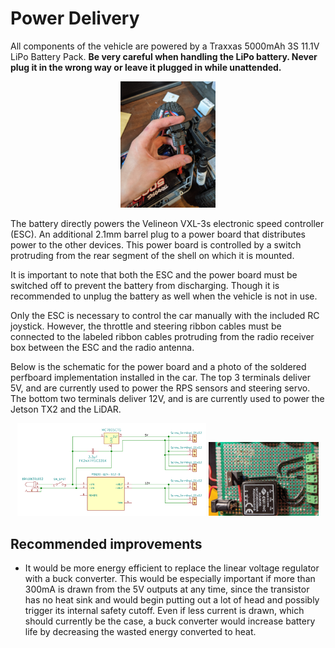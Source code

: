 # Power Delivery

All components of the vehicle are powered by a Traxxas 5000mAh 3S 11.1V LiPo Battery Pack. __Be very careful when handling the LiPo battery. Never plug it in the wrong way or leave it plugged in while unattended.__

<p align="center"><img src="figures/battery-connection.jpg" width="30%"></p>

The battery directly powers the Velineon VXL-3s electronic speed controller (ESC). An additional 2.1mm barrel plug to a power board that distributes power to the other devices. This power board is controlled by a switch protruding from the rear segment of the shell on which it is mounted.

It is important to note that both the ESC and the power board must be switched off to prevent the battery from discharging. Though it is recommended to unplug the battery as well when the vehicle is not in use.

Only the ESC is necessary to control the car manually with the included RC joystick. However, the throttle and steering ribbon cables must be connected to the labeled ribbon cables protruding from the radio receiver box between the ESC and the radio antenna.

Below is the schematic for the power board and a photo of the soldered perfboard implementation installed in the car. The top 3 terminals deliver 5V, and are currently used to power the RPS sensors and steering servo. The bottom two terminals deliver 12V, and is are currently used to power the Jetson TX2 and the LiDAR.

<p align="center">
  <img src="figures/power-board.svg" width="60%">
  <img src="figures/power-board-perfboard.jpg" width="35%">
</p>

## Recommended improvements

- It would be more energy efficient to replace the linear voltage regulator with a buck converter. This would be especially important if more than 300mA is drawn from the 5V outputs at any time, since the transistor has no heat sink and would begin putting out a lot of head and possibly trigger its internal safety cutoff. Even if less current is drawn, which should currently be the case, a buck converter would increase battery life by decreasing the wasted energy converted to heat.
